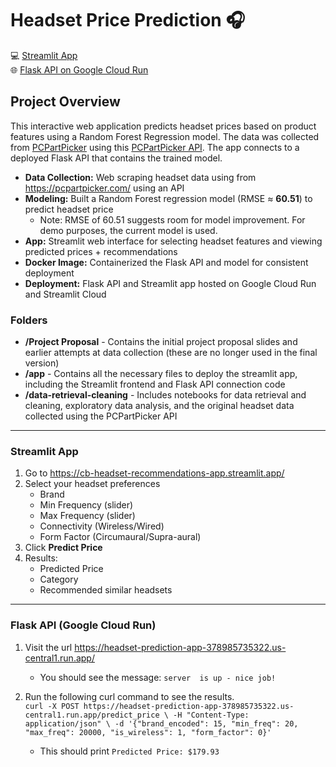# Headset Price Prediction 🎧 
💻 [Streamlit App](https://cb-headset-recommendations-app.streamlit.app/)\
🌐 [Flask API on Google Cloud Run](https://headset-prediction-app-378985735322.us-central1.run.app/)

## Project Overview
This interactive web application predicts headset prices based on product features using a Random Forest Regression model. The data was collected from [PCPartPicker](https://pcpartpicker.com/) using this [PCPartPicker API](https://github.com/JonathanVusich/pcpartpicker/blob/master/README.md). The app connects to a deployed Flask API that contains the trained model.
- **Data Collection:** Web scraping headset data using from https://pcpartpicker.com/ using an API 
- **Modeling:** Built a Random Forest regression model (RMSE ≈ **60.51**) to predict headset price
    - Note: RMSE of 60.51 suggests room for model improvement. For demo purposes, the current model is used.
- **App:** Streamlit web interface for selecting headset features and viewing predicted prices + recommendations
- **Docker Image:** Containerized the Flask API and model for consistent deployment
- **Deployment:** Flask API and Streamlit app hosted on Google Cloud Run and Streamlit Cloud

### Folders
- **/Project Proposal** - Contains the initial project proposal slides and earlier attempts at data collection (these are no longer used in the final version)
- **/app** - Contains all the necessary files to deploy the streamlit app, including the Streamlit frontend and Flask API connection code
- **/data-retrieval-cleaning** - Includes notebooks for data retrieval and cleaning, exploratory data analysis, and the original headset data collected using the PCPartPicker API
---

### Streamlit App 
1. Go to https://cb-headset-recommendations-app.streamlit.app/
2. Select your headset preferences
    - Brand
    - Min Frequency (slider)
    - Max Frequency (slider)
    - Connectivity (Wireless/Wired)
    - Form Factor (Circumaural/Supra-aural)
7. Click **Predict Price**
8. Results:
    - Predicted Price
    - Category
    - Recommended similar headsets

---

### Flask API (Google Cloud Run)
1. Visit the url https://headset-prediction-app-378985735322.us-central1.run.app/
    - You should see the message: `server  is up - nice job!`
2.  Run the following curl command to see the results.\
    `curl -X POST https://headset-prediction-app-378985735322.us-central1.run.app/predict_price \
      -H "Content-Type: application/json" \
      -d '{"brand_encoded": 15, "min_freq": 20, "max_freq": 20000, "is_wireless": 1, "form_factor": 0}'
    `

    - This should print `Predicted Price: $179.93`

